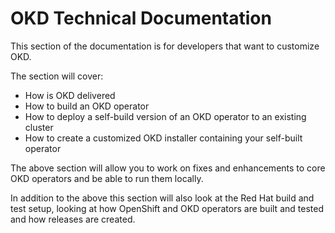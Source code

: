# OKD Technical Documentation

This section of the documentation is for developers that want to customize OKD.

The section will cover:

- How is OKD delivered
- How to build an OKD operator
- How to deploy a self-build version of an OKD operator to an existing cluster
- How to create a customized OKD installer containing your self-built operator

The above section will allow you to work on fixes and enhancements to core OKD operators and be able to run them locally.

In addition to the above this section will also look at the Red Hat build and test setup, looking at how OpenShift and OKD operators are built and tested and how releases are created.

